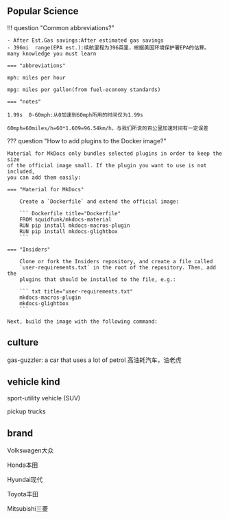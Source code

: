 ## Popular Science
!!! question "Common abbreviations?"

    - After Est.Gas savings:After estimated gas savings
    - 396mi  range(EPA est.):续航里程为396英里，根据美国环境保护署EPA的估算。
    many knowledge you must learn

    === "abbreviations"

    mph: miles per hour

    mpg: miles per gallon(from fuel-economy standards)

    === "notes"
    
    1.99s  0-60mph:从0加速到60mph所用的时间仅为1.99s

    60mph=60miles/h=60*1.609=96.54km/h，与我们所说的百公里加速时间有一定误差

??? question "How to add plugins to the Docker image?"

    Material for MkDocs only bundles selected plugins in order to keep the size
    of the official image small. If the plugin you want to use is not included,
    you can add them easily:

    === "Material for MkDocs"

        Create a `Dockerfile` and extend the official image:

        ``` Dockerfile title="Dockerfile"
        FROM squidfunk/mkdocs-material
        RUN pip install mkdocs-macros-plugin
        RUN pip install mkdocs-glightbox
        ```

    === "Insiders"

        Clone or fork the Insiders repository, and create a file called
        `user-requirements.txt` in the root of the repository. Then, add the
        plugins that should be installed to the file, e.g.:

        ``` txt title="user-requirements.txt"
        mkdocs-macros-plugin
        mkdocs-glightbox
        ```

    Next, build the image with the following command:

## culture
gas-guzzler:  a car that uses a lot of petrol 高油耗汽车，油老虎

## vehicle kind
sport-utility vehicle (SUV)

pickup trucks

## brand
Volkswagen大众

Honda本田

Hyundai现代

Toyota丰田

Mitsubishi三菱

